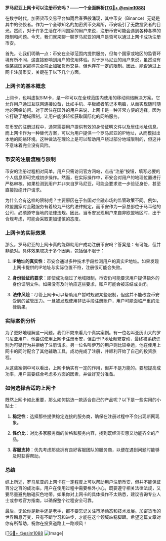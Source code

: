 **罗马尼亚上网卡可以注册币安吗？——一个全面解析[[TG💪+ @esim1088](https://t.me/s/esim1088)]**

在数字时代，加密货币交易平台如雨后春笋般涌现，其中币安（Binance）无疑是其中的佼佼者。作为一个全球知名的加密货币交易所，币安吸引了无数投资者的目光。然而，对于许多生活在不同国家的用户来说，注册币安可能会遇到各种各样的限制和问题。今天，我们就来聊一聊罗马尼亚的用户是否可以通过上网卡成功注册币安。

首先，让我们明确一点：币安在全球范围内提供服务，但每个国家或地区的监管环境有所不同，这直接影响到用户的使用体验。对于罗马尼亚的用户来说，虽然没有像某些国家那样完全禁止加密货币交易，但也存在一定的限制。因此，能否通过上网卡注册币安，关键在于以下几个方面。

### 上网卡的基本概念

上网卡，也叫虚拟SIM卡，是一种可以在全球范围内使用的移动网络解决方案。它允许用户通过互联网连接设备，比如手机、平板或者笔记本电脑，从而实现随时随地的网络访问。对于居住在国外的用户来说，上网卡是一种非常方便的选择，因为它打破了地域限制，让用户能够轻松获取国际化的网络服务。

在币安的注册过程中，通常需要用户提供有效的身份证明文件以及居住地址信息。而上网卡作为一种替代方案，可以为用户提供一个罗马尼亚的IP地址，从而模拟出本地的网络环境。这种做法在理论上是可以帮助用户绕过部分地域限制的，但这并不意味着完全没有风险。

### 币安的注册流程与限制

币安的注册过程相对简单，用户只需访问官方网站，点击“注册”按钮，填写必要的个人信息即可完成初步操作。然而，在实际操作中，币安会对用户的地理位置进行严格审核。如果检测到用户并非来自罗马尼亚，可能会要求进一步验证身份，甚至直接拒绝开户请求。

为什么会有这样的限制呢？主要原因在于各国对金融市场的监管政策不同。例如，欧盟国家对金融服务有着较为严格的法律规定，而币安作为一家总部位于马耳他的公司，必须遵守当地的法律法规。因此，当币安发现用户来自非欧盟地区时，出于合规考虑，可能会采取更加谨慎的态度。

### 上网卡的实际效果

那么，罗马尼亚的上网卡真的能帮助用户成功注册币安吗？答案是：有可能，但并非绝对。具体效果取决于多个因素，包括但不限于：

1. **IP地址的真实性**：币安会通过多种技术手段检测用户的真实IP地址。如果发现上网卡提供的IP地址与实际位置不符，注册很可能会失败。
   
2. **身份验证的要求**：即使成功绕过了地域限制，币安仍可能要求用户提供额外的身份证明文件。如果没有及时响应这些要求，账户可能会被冻结或关闭。

3. **法律风险**：尽管上网卡可以帮助用户暂时规避某些限制，但这并不能改变币安受到的监管压力。一旦被发现使用非法手段注册账户，用户可能面临严重的法律后果。

### 实际案例分析

为了更好地理解这一问题，我们不妨来看几个真实案例。有一位名叫亚历山大的罗马尼亚用户，他尝试使用上网卡注册币安，但由于IP地址频繁变动，最终被系统识别为可疑行为并拒绝了注册请求。另一位名叫伊万的用户则比较幸运，他在使用上网卡的同时配合了其他辅助工具，成功完成了注册，并顺利开始了自己的投资旅程。

从这些案例中可以看出，上网卡确实有一定的作用，但并不是万能的。要想提高成功率，用户需要综合考虑多方面的因素，并做好充分准备。

### 如何选择合适的上网卡

既然上网卡如此重要，那么如何挑选一款适合自己的产品呢？以下是一些实用的小贴士：

1. **稳定性**：选择那些提供稳定连接的服务商，确保在注册过程中不会出现断网现象。
   
2. **性价比**：对比多家服务商的价格和服务内容，找到既经济实惠又功能齐全的产品。
   
3. **客服支持**：优先考虑那些拥有良好客服团队的服务商，以便在遇到问题时能够及时获得帮助。

### 总结

综上所述，罗马尼亚的上网卡在一定程度上可以帮助用户注册币安，但并不能保证百分之百的成功率。用户在使用过程中需要格外小心，既要遵守相关法律法规，又要尽量避免触碰灰色地带。如果你对上网卡的具体操作不太熟悉，建议咨询专业人士或参考官方指南，以确保整个过程安全可靠。

最后，无论你是新手还是老手，都不要忘记关注市场动态和技术发展。加密货币的世界瞬息万变，只有不断学习和进步，才能在这个领域站稳脚跟。希望这篇文章对你有所帮助，祝你在投资道路上一路顺风！

[[TG💪+ @esim1088](https://t.me/s/esim1088) ![Image](https://i.postimg.cc/4NQfJmqS/Snipaste-2025-05-13-00-14-12.png)]